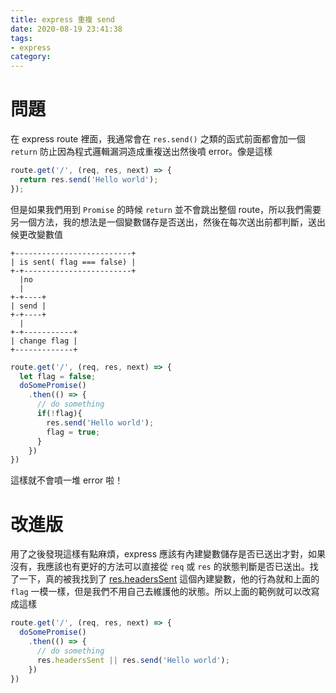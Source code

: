 ```yaml
---
title: express 重複 send
date: 2020-08-19 23:41:38
tags:
- express
category:
---
```


# 問題
在 express route 裡面，我通常會在 `res.send()` 之類的函式前面都會加一個 `return` 防止因為程式邏輯漏洞造成重複送出然後噴 error。像是這樣  
```js
route.get('/', (req, res, next) => {
  return res.send('Hello world');    
});
```

但是如果我們用到 `Promise` 的時候 `return` 並不會跳出整個 route，所以我們需要另一個方法，我的想法是一個變數儲存是否送出，然後在每次送出前都判斷，送出候更改變數值
```
+--------------------------+
| is sent( flag === false) |
+-+------------------------+
  |no   
  |     
+-+----+
| send |
+-+----+
  |
+-+-----------+
| change flag |
+-------------+
```
```js
route.get('/', (req, res, next) => {
  let flag = false;
  doSomePromise()
    .then(() => {
      // do something
      if(!flag){
        res.send('Hello world');
        flag = true;
      }
    })
})
```
這樣就不會噴一堆 error 啦！

# 改進版
用了之後發現這樣有點麻煩，express 應該有內建變數儲存是否已送出才對，如果沒有，我應該也有更好的方法可以直接從 `req` 或 `res` 的狀態判斷是否已送出。找了一下，真的被我找到了 [res.headersSent](https://expressjs.com/en/4x/api.html#res.headersSent) 這個內建變數，他的行為就和上面的 `flag` 一模一樣，但是我們不用自己去維護他的狀態。所以上面的範例就可以改寫成這樣  
```js
route.get('/', (req, res, next) => {
  doSomePromise()
    .then(() => {
      // do something
      res.headersSent || res.send('Hello world');
    })
})
```
